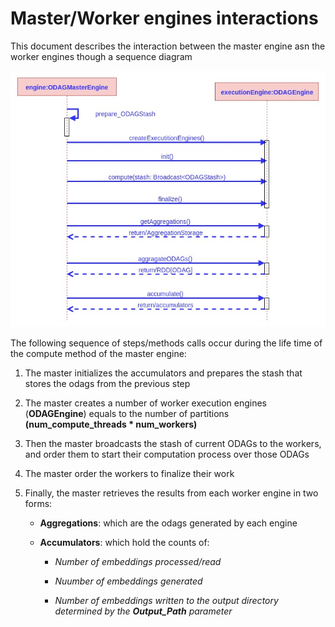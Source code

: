 # Master/Worker engines interactions

This document describes the interaction between the master engine asn the worker engines though a sequence diagram

<p align="center"> 
<img src="../resources/SeqDiag/CreateComputeFinalize.jpg" alt="Master Engine Class Diagram">
</p>

The following sequence of steps/methods calls occur during the life time of the compute method of the master engine:

1. The master initializes the accumulators and prepares the stash that stores the odags from the previous step

2. The master creates a number of worker execution engines (**ODAGEngine**) equals to the number of partitions **(num_compute_threads * num_workers)**

3. Then the master broadcasts the stash of current ODAGs to the workers, and order them to start their computation process over those ODAGs

4. The master order the workers to finalize their work

5. Finally, the master retrieves the results from each worker engine in two forms:

	* **Aggregations**: which are the odags generated by each engine
	
	* **Accumulators**: which hold the counts of:
	
		* *Number of embeddings processed/read*
		
		* *Nuumber of embeddings generated*
		
		* *Number of embeddings written to the output directory determined by the **Output_Path** parameter*


